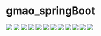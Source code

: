 # gmao_springBoot

<img src="https://imgur.com/NkwP47v.png">
<img src="https://imgur.com/oygVw2k.png">
<img src="https://imgur.com/wKqQaCY.png">
<img src="https://imgur.com/KlBKbVw.png">
<img src="https://imgur.com/nnA5xlj.png">
<img src="https://imgur.com/P7K603t.png">
<img src="https://imgur.com/CSNapZz.png">
<img src="https://imgur.com/yvrTIpC.png">
<img src="https://imgur.com/aAiyYs0.png">
<img src="https://imgur.com/vXGIKJE.png">
<img src="https://imgur.com/NkwP47v.png">
<img src="https://imgur.com/spN9oXR.png">
